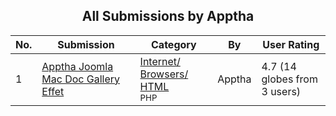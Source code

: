 ﻿<div align="center">

## All Submissions by Apptha 

</div>

No.  | Submission | Category | By   | User Rating
---- | ---------- | -------- | ---- | -----------
1 | [Apptha Joomla Mac Doc Gallery Effet<br />](https://github.com/Planet-Source-Code/apptha-apptha-joomla-mac-doc-gallery-effet__8-2922) | [Internet/ Browsers/ HTML<br /><sup>PHP</sup>](../ByCategory/internet-browsers-html__8-9.md) | Apptha  | 4.7 (14 globes from 3 users)
